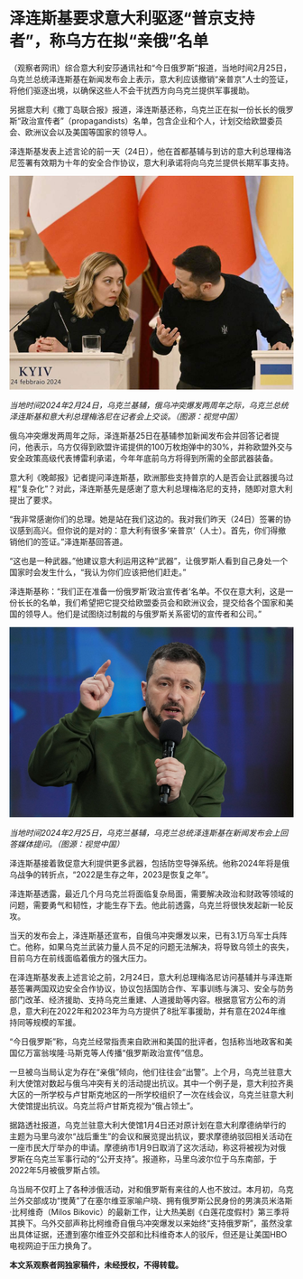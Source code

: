 # 泽连斯基要求意大利驱逐“普京支持者”，称乌方在拟“亲俄”名单

（观察者网讯）综合意大利安莎通讯社和“今日俄罗斯”报道，当地时间2月25日，乌克兰总统泽连斯基在新闻发布会上表示，意大利应该撤销“亲普京”人士的签证，将他们驱逐出境，以确保这些人不会干扰西方向乌克兰提供军事援助。

另据意大利《撒丁岛联合报》报道，泽连斯基还称，乌克兰正在拟一份长长的俄罗斯“政治宣传者”（propagandists）名单，包含企业和个人，计划交给欧盟委员会、欧洲议会以及美国等国家的领导人。

泽连斯基发表上述言论的前一天（24日），他在首都基辅与到访的意大利总理梅洛尼签署有效期为十年的安全合作协议，意大利承诺将向乌克兰提供长期军事支持。

![d3ce6d9612fcfc66de139be299337fac.jpg](https://raw.githubusercontent.com/qqhsx/qqnews_image/main/2024/02/26/泽连斯基要求意大利驱逐“普京支持者”，称乌方在拟“亲俄”名单/d3ce6d9612fcfc66de139be299337fac.jpg)

_当地时间2024年2月24日，乌克兰基辅，俄乌冲突爆发两周年之际，乌克兰总统泽连斯基和意大利总理梅洛尼在记者会上交谈。（图源：视觉中国）_

俄乌冲突爆发两周年之际，泽连斯基25日在基辅参加新闻发布会并回答记者提问，他表示，乌方仅得到欧盟许诺提供的100万枚炮弹中的30%，并称欧盟外交与安全政策高级代表博雷利承诺，今年年底前乌方将得到所需的全部武器装备。

意大利《晚邮报》记者提问泽连斯基，欧洲那些支持普京的人是否会让武器援乌过程“复杂化”？对此，泽连斯基先是感谢了意大利总理梅洛尼的支持，随即对意大利提出了要求。

“我非常感谢你们的总理。她是站在我们这边的。我对我们昨天（24日）签署的协议感到高兴。但你说的是对的：意大利有很多‘亲普京’（人士）。首先，你们得撤销他们的签证。”泽连斯基回答道。

“这也是一种武器。”他建议意大利运用这种“武器”，让俄罗斯人看到自己身处一个国家时会发生什么，“我认为你们应该把他们赶走。”

泽连斯基称：“我们正在准备一份俄罗斯‘政治宣传者’名单。不仅在意大利，这是一份长长的名单，我们希望把它提交给欧盟委员会和欧洲议会，提交给各个国家和美国的领导人。他们是试图绕过制裁的与俄罗斯关系密切的宣传者和公司。”

![e494ca603a3b9752000fefc0ebd08f21.jpg](https://raw.githubusercontent.com/qqhsx/qqnews_image/main/2024/02/26/泽连斯基要求意大利驱逐“普京支持者”，称乌方在拟“亲俄”名单/e494ca603a3b9752000fefc0ebd08f21.jpg)

_当地时间2024年2月25日，乌克兰基辅，乌克兰总统泽连斯基在新闻发布会上回答媒体提问。（图源：视觉中国）_

泽连斯基接着敦促意大利提供更多武器，包括防空导弹系统。他称2024年将是俄乌战争的转折点，“2022是生存之年，2023是恢复之年”。

泽连斯基透露，最近几个月乌克兰将面临复杂局面，需要解决政治和财政等领域的问题，需要勇气和韧性，才能生存下去。他此前透露，乌克兰将很快发起新一轮反攻。

当天的发布会上，泽连斯基还宣布，自俄乌冲突爆发以来，已有3.1万乌军士兵阵亡。他称，如果乌克兰武装力量人员不足的问题无法解决，将导致乌领土的丧失，目前乌方在前线面临着俄方的强大压力。

在泽连斯基发表上述言论之前，2月24日，意大利总理梅洛尼访问基辅并与泽连斯基签署两国双边安全合作协议，协议包括国防合作、军事训练与演习、安全与防务部门改革、经济援助、支持乌克兰重建、人道援助等内容。根据意官方公布的消息，意大利在2022年和2023年为乌方提供了8批军事援助，并有意在2024年维持同等规模的军援。

“今日俄罗斯”称，乌克兰经常指责来自欧洲和美国的批评者，包括称当地政客和美国亿万富翁埃隆·马斯克等人传播“俄罗斯政治宣传”信息。

一旦被乌当局认定为存在“亲俄”倾向，他们往往会“出警”。上个月，乌克兰驻意大利大使馆对数起与俄乌冲突有关的活动提出抗议。其中一个例子是，意大利拉齐奥大区的一所学校与卢甘斯克地区的一所学校组织了一次在线会议，乌克兰驻意大利大使馆提出抗议。乌克兰将卢甘斯克视为“俄占领土”。

据路透社报道，乌克兰驻意大利大使馆1月4日还对原计划在意大利摩德纳举行的主题为马里乌波尔“战后重生”的会议和展览提出抗议，要求摩德纳驳回相关活动在一座市民大厅举办的申请。摩德纳市1月9日取消了这次活动，称这将被视为对俄罗斯在乌克兰军事行动的“公开支持”。报道称，马里乌波尔位于乌东南部，于2022年5月被俄罗斯占领。

乌当局不仅盯上了各种涉俄活动，对和俄罗斯有来往的人也不放过。本月初，乌克兰外交部成功“搅黄”了在塞尔维亚家喻户晓、拥有俄罗斯公民身份的男演员米洛斯·比柯维奇（Milos
Bikovic）的最新工作，让大热美剧《白莲花度假村》第三季将其换下。乌外交部声称比柯维奇自俄乌冲突爆发以来始终“支持俄罗斯”，虽然没拿出具体证据，还遭到塞尔维亚外交部和比科维奇本人的驳斥，但还是让美国HBO电视网迫于压力换角了。

**本文系观察者网独家稿件，未经授权，不得转载。**


